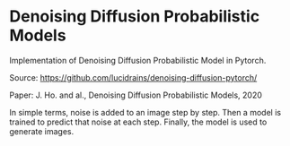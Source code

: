# Denoising Diffusion Probabilistic Models
Implementation of Denoising Diffusion Probabilistic Model in Pytorch.

Source: https://github.com/lucidrains/denoising-diffusion-pytorch/

Paper: J. Ho. and al., Denoising Diffusion Probabilistic Models, 2020

In simple terms, noise is added to an image step by step. 
Then a model is trained to predict that noise at each step.
Finally, the model is used to generate images.
